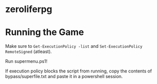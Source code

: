 # zeroliferpg
# Running the Game
Make sure to `Get-ExecutionPolicy -list` and `Set-ExecutionPolicy RemoteSigned` (atleast).
  
Run supermenu.ps1!
  
If execution policy blocks the script from running, copy the contents of bypass/superfile.txt and paste it in a powershell session.
